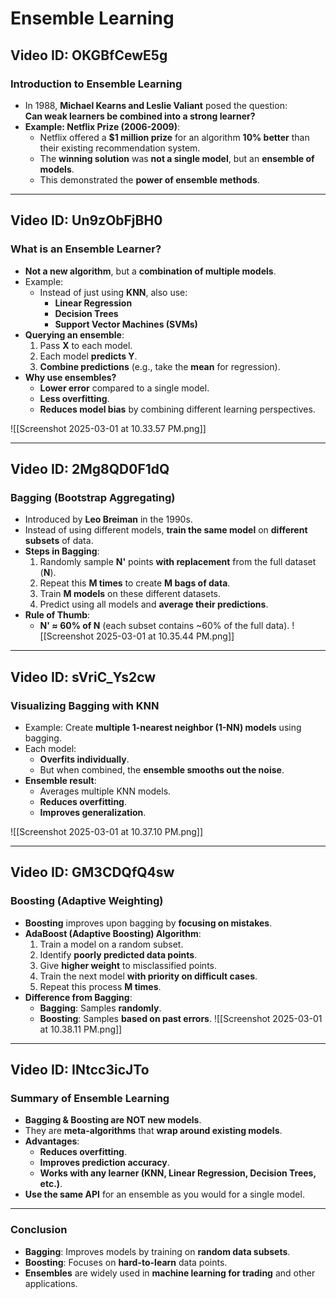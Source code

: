 # Ensemble Learning

## Video ID: OKGBfCewE5g
### Introduction to Ensemble Learning
- In 1988, **Michael Kearns and Leslie Valiant** posed the question:  
  **Can weak learners be combined into a strong learner?**
- **Example: Netflix Prize (2006-2009)**:
  - Netflix offered a **$1 million prize** for an algorithm **10% better** than their existing recommendation system.
  - The **winning solution** was **not a single model**, but an **ensemble of models**.
  - This demonstrated the **power of ensemble methods**.

---

## Video ID: Un9zObFjBH0
### What is an Ensemble Learner?
- **Not a new algorithm**, but a **combination of multiple models**.
- Example:  
  - Instead of just using **KNN**, also use:
    - **Linear Regression**
    - **Decision Trees**
    - **Support Vector Machines (SVMs)**
- **Querying an ensemble**:
  1. Pass **X** to each model.
  2. Each model **predicts Y**.
  3. **Combine predictions** (e.g., take the **mean** for regression).
- **Why use ensembles?**
  - **Lower error** compared to a single model.
  - **Less overfitting**.
  - **Reduces model bias** by combining different learning perspectives.

![[Screenshot 2025-03-01 at 10.33.57 PM.png]]

---

## Video ID: 2Mg8QD0F1dQ
### Bagging (Bootstrap Aggregating)
- Introduced by **Leo Breiman** in the 1990s.
- Instead of using different models, **train the same model** on **different subsets** of data.
- **Steps in Bagging**:
  1. Randomly sample **N'** points **with replacement** from the full dataset (**N**).
  2. Repeat this **M times** to create **M bags of data**.
  3. Train **M models** on these different datasets.
  4. Predict using all models and **average their predictions**.
- **Rule of Thumb**:  
  - **N' ≈ 60% of N** (each subset contains ~60% of the full data).
![[Screenshot 2025-03-01 at 10.35.44 PM.png]]
---

## Video ID: sVriC_Ys2cw
### Visualizing Bagging with KNN
- Example: Create **multiple 1-nearest neighbor (1-NN) models** using bagging.
- Each model:
  - **Overfits individually**.
  - But when combined, the **ensemble smooths out the noise**.
- **Ensemble result**:
  - Averages multiple KNN models.
  - **Reduces overfitting**.
  - **Improves generalization**.

![[Screenshot 2025-03-01 at 10.37.10 PM.png]]

---

## Video ID: GM3CDQfQ4sw
### Boosting (Adaptive Weighting)
- **Boosting** improves upon bagging by **focusing on mistakes**.
- **AdaBoost (Adaptive Boosting) Algorithm**:
  1. Train a model on a random subset.
  2. Identify **poorly predicted data points**.
  3. Give **higher weight** to misclassified points.
  4. Train the next model **with priority on difficult cases**.
  5. Repeat this process **M times**.
- **Difference from Bagging**:
  - **Bagging**: Samples **randomly**.
  - **Boosting**: Samples **based on past errors**.
![[Screenshot 2025-03-01 at 10.38.11 PM.png]]

---

## Video ID: INtcc3icJTo
### Summary of Ensemble Learning
- **Bagging & Boosting are NOT new models**.
- They are **meta-algorithms** that **wrap around existing models**.
- **Advantages**:
  - **Reduces overfitting**.
  - **Improves prediction accuracy**.
  - **Works with any learner (KNN, Linear Regression, Decision Trees, etc.)**.
- **Use the same API** for an ensemble as you would for a single model.

---

### Conclusion
- **Bagging**: Improves models by training on **random data subsets**.
- **Boosting**: Focuses on **hard-to-learn** data points.
- **Ensembles** are widely used in **machine learning for trading** and other applications.

